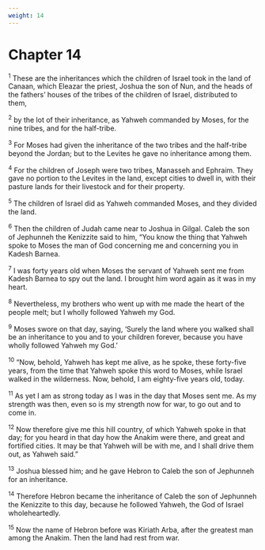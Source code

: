 ```yaml
---
weight: 14
---
```


# Chapter 14

<sup>1</sup> These are the inheritances which the children of Israel took in the land of Canaan, which Eleazar the priest, Joshua the son of Nun, and the heads of the fathers’ houses of the tribes of the children of Israel, distributed to them, 

<sup>2</sup> by the lot of their inheritance, as Yahweh commanded by Moses, for the nine tribes, and for the half-tribe. 

<sup>3</sup> For Moses had given the inheritance of the two tribes and the half-tribe beyond the Jordan; but to the Levites he gave no inheritance among them. 

<sup>4</sup> For the children of Joseph were two tribes, Manasseh and Ephraim. They gave no portion to the Levites in the land, except cities to dwell in, with their pasture lands for their livestock and for their property. 

<sup>5</sup> The children of Israel did as Yahweh commanded Moses, and they divided the land. 

<sup>6</sup> Then the children of Judah came near to Joshua in Gilgal. Caleb the son of Jephunneh the Kenizzite said to him, “You know the thing that Yahweh spoke to Moses the man of God concerning me and concerning you in Kadesh Barnea. 

<sup>7</sup> I was forty years old when Moses the servant of Yahweh sent me from Kadesh Barnea to spy out the land. I brought him word again as it was in my heart. 

<sup>8</sup> Nevertheless, my brothers who went up with me made the heart of the people melt; but I wholly followed Yahweh my God. 

<sup>9</sup> Moses swore on that day, saying, ‘Surely the land where you walked shall be an inheritance to you and to your children forever, because you have wholly followed Yahweh my God.’ 

<sup>10</sup> “Now, behold, Yahweh has kept me alive, as he spoke, these forty-five years, from the time that Yahweh spoke this word to Moses, while Israel walked in the wilderness. Now, behold, I am eighty-five years old, today. 

<sup>11</sup> As yet I am as strong today as I was in the day that Moses sent me. As my strength was then, even so is my strength now for war, to go out and to come in. 

<sup>12</sup> Now therefore give me this hill country, of which Yahweh spoke in that day; for you heard in that day how the Anakim were there, and great and fortified cities. It may be that Yahweh will be with me, and I shall drive them out, as Yahweh said.” 

<sup>13</sup> Joshua blessed him; and he gave Hebron to Caleb the son of Jephunneh for an inheritance. 

<sup>14</sup> Therefore Hebron became the inheritance of Caleb the son of Jephunneh the Kenizzite to this day, because he followed Yahweh, the God of Israel wholeheartedly. 

<sup>15</sup> Now the name of Hebron before was Kiriath Arba, after the greatest man among the Anakim. Then the land had rest from war. 


